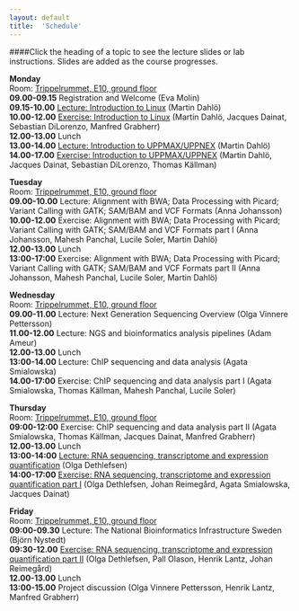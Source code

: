 ```yaml
---
layout: default
title:  'Schedule'
---
```


####Click the heading of a topic to see the lecture slides or lab instructions. Slides are added as the course progresses.

**Monday**  
Room: [Trippelrummet, E10, ground floor](../common/images/bmc_map.jpg)   
**09.00-09.15** Registration and Welcome (Eva Molin)  
**09.15-10.00** [Lecture: Introduction to Linux](slides/dahlo-linux.pdf) (Martin Dahlö)  
**10.00-12.00** [Exercise: Introduction to Linux](labs/linux-intro) (Martin Dahlö, Jacques Dainat, Sebastian DiLorenzo, Manfred Grabherr)  
**12.00-13.00** Lunch  
**13.00-14.00** [Lecture: Introduction to UPPMAX/UPPNEX](slides/dahlo-uppmax.pdf) (Martin Dahlö)  
**14.00-17.00** [Exercise: Introduction to UPPMAX/UPPNEX](labs/uppmax-intro) (Martin Dahlö, Jacques Dainat, Sebastian DiLorenzo, Thomas Källman)   

**Tuesday**  
Room: [Trippelrummet, E10, ground floor](../common/images/bmc_map.jpg)   
**09.00-10.00** Lecture: Alignment with BWA; Data Processing with Picard; Variant Calling with GATK; SAM/BAM and VCF Formats (Anna Johansson)  
**10.00-12.00** Exercise: Alignment with BWA; Data Processing with Picard; Variant Calling with GATK; SAM/BAM and VCF Formats part I (Anna Johansson, Mahesh Panchal, Lucile Soler, Martin Dahlö)  
**12.00-13.00** Lunch  
**13:00-17:00** Exercise: Alignment with BWA; Data Processing with Picard; Variant Calling with GATK; SAM/BAM and VCF Formats part II (Anna Johansson, Mahesh Panchal, Lucile Soler, Martin Dahlö)  

**Wednesday**  
Room: [Trippelrummet, E10, ground floor](../common/images/bmc_map.jpg)  
**09.00-11.00** Lecture: Next Generation Sequencing Overview (Olga Vinnere Pettersson)  
**11.00-12.00** Lecture: NGS and bioinformatics analysis pipelines (Adam Ameur)  
**12.00-13.00** Lunch  
**13:00-14.00** Lecture: ChIP sequencing and data analysis (Agata Smialowska)  
**14.00-17:00** Exercise: ChIP sequencing and data analysis part I (Agata Smialowska, Thomas Källman, Mahesh Panchal, Lucile Soler)

**Thursday**  
Room: [Trippelrummet, E10, ground floor](../common/images/bmc_map.jpg)   
**09:00-12:00** Exercise: ChIP sequencing and data analysis part II (Agata Smialowska, Thomas Källman, Jacques Dainat, Manfred Grabherr)  
**12.00-13.00** Lunch  
**13:00-14:00** [Lecture: RNA sequencing, transcriptome and expression quantification](slides/dethlefsen-RNAseq.pdf) (Olga Dethlefsen)   
**14:00-17:00** [Exercise: RNA sequencing, transcriptome and expression quantification part I](labs/rnaseqMapping) (Olga Dethlefsen, Johan Reimegård, Agata Smialowska, Jacques Dainat) 

**Friday**  
Room: [Trippelrummet, E10, ground floor](../common/images/bmc_map.jpg)   
**09:00-09.30** Lecture: The National Bioinformatics Infrastructure Sweden (Björn Nystedt)  
**09:30-12.00** [Exercise: RNA sequencing, transcriptome and expression quantification part II](labs/rnaseqDenovo) (Olga Dethlefsen, Pall Olason, Henrik Lantz, Johan Reimegård)  
**12.00-13.00** Lunch  
**13:00-15.00** Project discussion (Olga Vinnere Pettersson, Henrik Lantz, Manfred Grabherr)     
